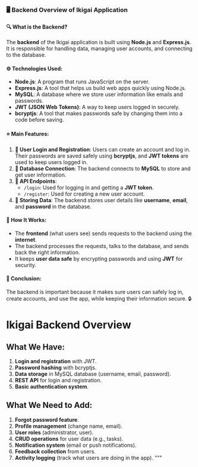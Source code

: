 ### 🖥️ Backend Overview of Ikigai Application

#### **🔍 What is the Backend?**
The **backend** of the Ikigai application is built using **Node.js** and **Express.js**. It is responsible for handling data, managing user accounts, and connecting to the database.

#### **⚙️ Technologies Used:**
- **Node.js**: A program that runs JavaScript on the server.
- **Express.js**: A tool that helps us build web apps quickly using Node.js.
- **MySQL**: A database where we store user information like emails and passwords.
- **JWT (JSON Web Tokens)**: A way to keep users logged in securely.
- **bcryptjs**: A tool that makes passwords safe by changing them into a code before saving.

#### **⭐ Main Features:**
1. **🔑 User Login and Registration**: Users can create an account and log in. Their passwords are saved safely using **bcryptjs**, and **JWT tokens** are used to keep users logged in.
2. **🔗 Database Connection**: The backend connects to **MySQL** to store and get user information.
3. **📡 API Endpoints**: 
   - `/login`: Used for logging in and getting a **JWT token**.
   - `/register`: Used for creating a new user account.
4. **💾 Storing Data**: The backend stores user details like **username**, **email**, and **password** in the database.

#### **🔄 How It Works:**
- The **frontend** (what users see) sends requests to the backend using the **internet**.
- The backend processes the requests, talks to the database, and sends back the right information.
- It keeps **user data safe** by encrypting passwords and using **JWT** for security.

#### **🔐 Conclusion:**
The backend is important because it makes sure users can safely log in, create accounts, and use the app, while keeping their information secure. 🔒




# Ikigai Backend Overview 

## What We Have:
1. **Login and registration** with JWT.
2. **Password hashing** with bcryptjs.
3. **Data storage** in MySQL database (username, email, password).
4. **REST API** for login and registration.
5. **Basic authentication system**.

## What We Need to Add:
1. **Forgot password feature**.
2. **Profile management** (change name, email).
3. **User roles** (administrator, user).
4. **CRUD operations** for user data (e.g., tasks).
5. **Notification system** (email or push notifications).
6. **Feedback collection** from users.
7. **Activity logging** (track what users are doing in the app).
"""